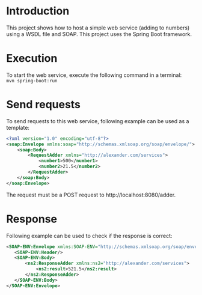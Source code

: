 # Introduction

This project shows how to host a simple web service (adding to numbers) using a WSDL file and SOAP. This project uses
the Spring Boot framework.

# Execution

To start the web service, execute the following command in a terminal:<br>
``mvn spring-boot:run``

# Send requests
To send requests to this web service, following example can be used as a template:
```xml
<?xml version="1.0" encoding="utf-8"?>
<soap:Envelope xmlns:soap="http://schemas.xmlsoap.org/soap/envelope/">
    <soap:Body>
        <RequestAdder xmlns="http://alexander.com/services">
            <number1>500</number1>
            <number2>21.5</number2>
        </RequestAdder>
    </soap:Body>
</soap:Envelope>
```
The request must be a POST request to http://localhost:8080/adder.

# Response
Following example can be used to check if the response is correct:
 ```xml
 <SOAP-ENV:Envelope xmlns:SOAP-ENV="http://schemas.xmlsoap.org/soap/envelope/">
    <SOAP-ENV:Header/>
    <SOAP-ENV:Body>
        <ns2:ResponseAdder xmlns:ns2="http://alexander.com/services">
            <ns2:result>521.5</ns2:result>
        </ns2:ResponseAdder>
    </SOAP-ENV:Body>
</SOAP-ENV:Envelope>
 ```